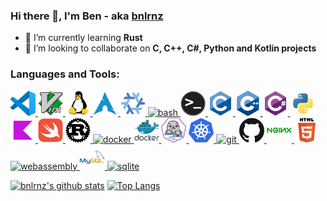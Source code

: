 ### Hi there 👋, I'm Ben - aka <a href="https://github.com/bnlrnz">bnlrnz</a>

- 🌱 I’m currently learning **Rust**
- 👯 I’m looking to collaborate on **C, C++, C#, Python and Kotlin projects**

<h3 align="left">Languages and Tools:</h3>

<p align="left"> <a href="https://code.visualstudio.com/" target="_blank"> <img src="https://raw.githubusercontent.com/github/explore/80688e429a7d4ef2fca1e82350fe8e3517d3494d/topics/visual-studio-code/visual-studio-code.png" alt="Visual Studio Code" width="40" height="40"/> </a>
<a href="https://www.vim.org/" target="_blank"> <img src="https://github.com/devicons/devicon/blob/master/icons/vim/vim-original.svg" alt="Vim" width="40" height="40"/> </a>
<a href="https://www.linux.org/" target="_blank"> <img src="https://github.com/devicons/devicon/blob/master/icons/linux/linux-original.svg" alt="linux" width="40" height="40"/> </a>
<a href="https://www.archlinux.org/" target="_blank"> <img src="https://github.com/devicons/devicon/blob/master/icons/archlinux/archlinux-original.svg" alt="linux" width="40" height="40"/> </a>
<a href="https://nixos.org/" target="_blank"> <img src="https://github.com/devicons/devicon/blob/master/icons/nixos/nixos-original.svg" alt="linux" width="40" height="40"/> </a>
<a href="https://www.gnu.org/software/bash/" target="_blank"> <img src="https://www.vectorlogo.zone/logos/gnu_bash/gnu_bash-icon.svg" alt="bash" width="40" height="40"/> </a> 
<a href="https://openclassrooms.com/en/courses/4614926-learn-the-command-line-in-terminal" target="_blank"> <img src="https://raw.githubusercontent.com/github/explore/80688e429a7d4ef2fca1e82350fe8e3517d3494d/topics/terminal/terminal.png" alt="bash" width="40" height="40"/> </a> 
<a href="https://www.cprogramming.com/" target="_blank"> <img src="https://github.com/devicons/devicon/blob/master/icons/c/c-original.svg" alt="c" width="40" height="40"/> </a> 
<a href="https://www.w3schools.com/cpp/" target="_blank"> <img src="https://github.com/devicons/devicon/blob/master/icons/cplusplus/cplusplus-original.svg" alt="cplusplus" width="40" height="40"/> </a> 
<a href="https://www.w3schools.com/cs/" target="_blank"> <img src="https://github.com/devicons/devicon/blob/master/icons/csharp/csharp-original.svg" alt="csharp" width="40" height="40"/> </a>
<a href="https://www.python.org/" target="_blank"> <img src="https://github.com/devicons/devicon/blob/master/icons/python/python-original.svg" alt="csharp" width="40" height="40"/> </a>
<a href="https://kotlinlang.org/" target="_blank"> <img src="https://github.com/devicons/devicon/blob/master/icons/kotlin/kotlin-plain.svg" alt="kotlin" width="40" height="40"/> </a> 
<a href="https://swift.org/" target="_blank"> <img src="https://github.com/devicons/devicon/blob/master/icons/swift/swift-original.svg" alt="swift" width="40" height="40"/> </a> 
<a href="https://www.rust-lang.org/" target="_blank"> <img src="https://github.com/devicons/devicon/blob/master/icons/rust/rust-original.svg" alt="rust" width="40" height="40"/> </a>
<a href="https://www.unrealengine.com/en-US/?sessionInvalidated=true" target="_blank"> <img src="https://upload.wikimedia.org/wikipedia/commons/thumb/d/da/Unreal_Engine_Logo.svg/464px-Unreal_Engine_Logo.svg.png" alt="docker" width="40" height="40"/> </a> 
<a href="https://www.docker.com/" target="_blank"> <img src="https://github.com/devicons/devicon/blob/master/icons/docker/docker-original-wordmark.svg" alt="docker" width="40" height="40"/> </a>
<a href="https://www.podman.io/" target="_blank"> <img src="https://github.com/devicons/devicon/blob/master/icons/podman/podman-original.svg" alt="podman" width="40" height="40"/> </a>
<a href="https://www.kubernetes.io/" target="_blank"> <img src="https://github.com/devicons/devicon/blob/master/icons/kubernetes/kubernetes-plain.svg" alt="kubernetes" width="40" height="40"/> </a> 
<a href="https://git-scm.com/" target="_blank"> <img src="https://www.vectorlogo.zone/logos/git-scm/git-scm-icon.svg" alt="git" width="40" height="40"/> </a> 
<a href="https://github.com/" target="_blank"> <img src="https://raw.githubusercontent.com/github/explore/78df643247d429f6cc873026c0622819ad797942/topics/github/github.png" alt="GitHub" width="40" height="40"/> </a>
<a href="https://www.nginx.com/" target="_blank"> <img src="https://github.com/devicons/devicon/blob/master/icons/nginx/nginx-original.svg" alt="nginx" width="40" height="40"/> </a>
<a href="https://www.w3.org/html/" target="_blank"> <img src="https://github.com/devicons/devicon/blob/master/icons/html5/html5-original-wordmark.svg" alt="html5" width="40" height="40"/> </a>
<a href="https://webassembly.org/" target="_blank"> <img src="https://upload.wikimedia.org/wikipedia/commons/thumb/1/1f/WebAssembly_Logo.svg/1200px-WebAssembly_Logo.svg.png" alt="webassembly" width="40" height="40"/> </a>
<a href="https://www.mysql.com/" target="_blank"> <img src="https://github.com/devicons/devicon/blob/master/icons/mysql/mysql-original-wordmark.svg" alt="mysql" width="40" height="40"/> </a> 
<a href="https://www.sqlite.org/" target="_blank"> <img src="https://www.vectorlogo.zone/logos/sqlite/sqlite-icon.svg" alt="sqlite" width="40" height="40"/> </a> </p>


[![bnlrnz's github stats](https://github-readme-stats-clone-bnlrnz.vercel.app/api?username=bnlrnz&show_icons=true&theme=onedark&include_all_commits=true&count_private=true)](https://github.com/anuraghazra/github-readme-stats)
[![Top Langs](https://github-readme-stats-clone-bnlrnz.vercel.app/api/top-langs/?username=bnlrnz&layout=compact&theme=onedark&langs_count=8)](https://github.com/anuraghazra/github-readme-stats)
